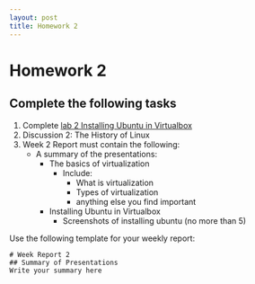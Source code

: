 ```yaml
---
layout: post
title: Homework 2
---
```

# Homework 2
## Complete the following tasks
1. Complete [lab 2 Installing Ubuntu in Virtualbox](https://cis106.com/labs/lab2/)
2. Discussion 2: The History of Linux
3. Week 2 Report must contain the following:
   * A summary of the presentations:
      * The basics of virtualization
         * Include:
            * What is virtualization
            * Types of virtualization
            * anything else you find important
      * Installing Ubuntu in Virtualbox
         * Screenshots of installing ubuntu (no more than 5) 

Use the following template for your weekly report:

```
# Week Report 2
## Summary of Presentations
Write your summary here

```